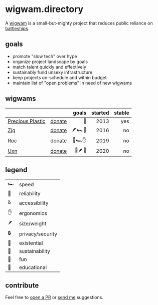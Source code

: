 # wigwam.directory

A [wigwam](https://taylor.town/pardon-2023#wigwams) is a small-but-mighty
project that reduces public reliance on
[battleships](https://taylor.town/pardon-2023#wigwams).

## goals

- promote "slow tech" over hype
- organize project landscape by goals
- match talent quickly and effectively
- sustainably fund unsexy infrastructure
- keep projects on-schedule and within budget
- maintain list of "open problems" in need of new wigwams

## wigwams

|                                                     |                                                   |  goals | started | stable |
| --------------------------------------------------- | ------------------------------------------------: | -----: | ------: | -----: |
| [Precious Plastic](https://www.preciousplastic.com) | [donate](https://www.preciousplastic.com/support) |     🌲 |    2013 |    yes |
| [Zig](https://ziglang.org)                          |                [donate](https://ziglang.org/zsf/) | 🪶🏎️🏰 |    2016 |     no |
| [Roc](https://www.roc-lang.org)                     |    [donate](https://github.com/sponsors/roc-lang) | 🏰🏎️✋ |    2019 |     no |
| [Uxn](https://100r.co/site/uxn.html)                |       [donate](https://100r.co/site/support.html) | 🌲🪶🏰 |    2020 |     no |

<!--
future columns:
- image/logo
- three-word description
- seeking $/year
- seeking contributors/specialists
- tutorials
- definition of "done"
--->

<!--
need another section for projects that should exist but don't:
- open spiroligomers
- synthetic bio
- ai stuff
--->

## legend

|     |                  |
| --- | ---------------- |
| 🏎️  | speed            |
| 🏰  | reliability      |
| ♿  | accessibility    |
| ✋  | ergonomics       |
| 🪶  | size/weight      |
| 🔒  | privacy/security |
| 🌋  | existential      |
| 🌲  | sustainability   |
| 🌈  | fun              |
| 🧠  | educational      |

## contribute

Feel free to
[open a PR](https://github.com/surprisetalk/wigwams/edit/main/readme.md) or
[send me](mailto:hello@taylor.town) suggestions.
